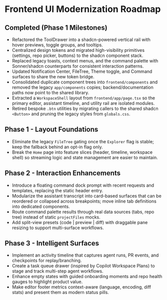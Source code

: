 # Frontend UI Modernization Roadmap

## Completed (Phase 1 Milestones)
- Refactored the ToolDrawer into a shadcn-powered vertical rail with hover previews, toggle groups, and tooltips.
- Centralized design tokens and migrated high-visibility primitives (settings, repo picker, buttons) to the shadcn component stack.
- Replaced legacy toasts, context menus, and the command palette with Sonner/shadcn counterparts for consistent interaction patterns.
- Updated Notification Center, FileTree, Theme toggle, and Command surfaces to share the new token bridge.
- Consolidated duplicate component trees into `frontend/components` and removed the legacy `app/components` copies; backend/documentation paths now point to the shared library.
- Extracted a `WorkspaceShell` layout from `frontend/app/page.tsx` so the primary editor, assistant timeline, and utility rail are isolated modules.
- Retired bespoke `.btn` utilities by migrating callers to the shared shadcn `<Button>` and pruning the legacy styles from `globals.css`.

## Phase 1 - Layout Foundations
- Eliminate the legacy `FileTree` gating once the `Explorer` flag is stable; keep the fallback behind an opt-in flag only.
- Break the `Home` page into feature slices (header, timeline, workspace shell) so streaming logic and state management are easier to maintain.

## Phase 2 - Interaction Enhancements
- Introduce a floating command dock prompt with recent requests and templates, replacing the static header entry.
- Modularize the assistant transcript into card-based surfaces that can be reordered or collapsed across breakpoints; move inline tab definitions into dedicated components.
- Route command palette results through real data sources (tabs, repo tree) instead of static `projectFiles` mocks.
- Add split-view presets (code | preview | diff) with draggable pane resizing to support multi-surface workflows.

## Phase 3 - Intelligent Surfaces
- Implement an activity timeline that captures agent runs, PR events, and checkpoints for replay/branching.
- Create a task queue drawer (inspired by Copilot Workspace Plans) to stage and track multi-step agent workflows.
- Enhance empty states with guided onboarding moments and repo health gauges to highlight product value.
- Make editor footer metrics context-aware (language, encoding, diff stats) and present them as modern status pills.
